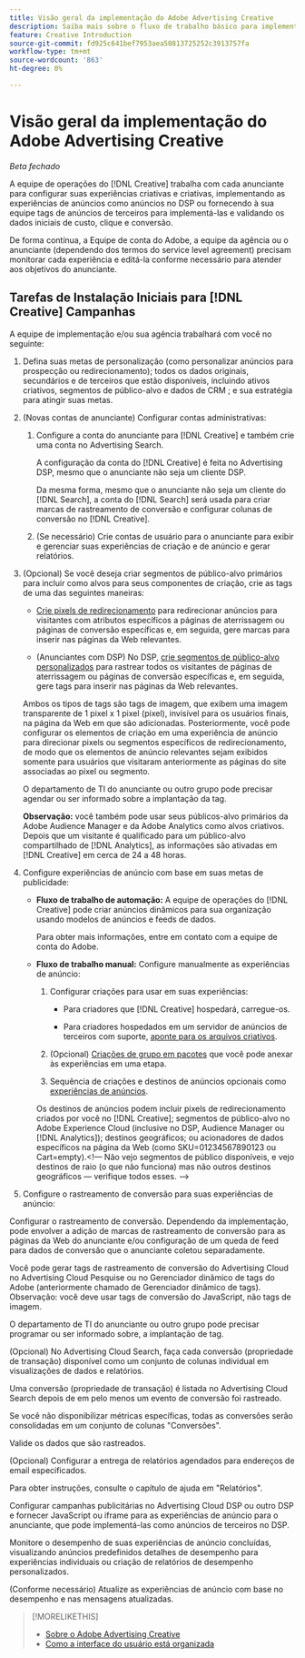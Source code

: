 ```yaml
---
title: Visão geral da implementação do Adobe Advertising Creative
description: Saiba mais sobre o fluxo de trabalho básico para implementar o  [!DNL Creative].
feature: Creative Introduction
source-git-commit: fd925c641bef7953aea50813725252c3913757fa
workflow-type: tm+mt
source-wordcount: '863'
ht-degree: 0%

---
```


# Visão geral da implementação do Adobe Advertising Creative

*Beta fechado*

<!-- CLARIFY HOW "ad" and "creative" are delineated, if they are. If they're not, why do we have different terms scattered around? -->

A equipe de operações do [!DNL Creative] trabalha com cada anunciante para configurar suas experiências criativas e criativas, implementando as experiências de anúncios como anúncios no DSP ou fornecendo à sua equipe tags de anúncios de terceiros para implementá-las e validando os dados iniciais de custo, clique e conversão.

De forma contínua, a Equipe de conta do Adobe, a equipe da agência ou o anunciante (dependendo dos termos do service level agreement) precisam monitorar cada experiência e editá-la conforme necessário para atender aos objetivos do anunciante.

## Tarefas de Instalação Iniciais para [!DNL Creative] Campanhas <!-- Experiences? "Campaigns" may be confusing now. -->

A equipe de implementação e/ou sua agência trabalhará com você no seguinte:

1. Defina suas metas de personalização (como personalizar anúncios para prospecção ou redirecionamento); todos os dados originais, secundários e de terceiros que estão disponíveis, incluindo ativos criativos, segmentos de público-alvo e dados de CRM <!-- used how/where? -->; e sua estratégia para atingir suas metas.

1. (Novas contas de anunciante) Configurar contas administrativas:

   1. Configure a conta do anunciante para [!DNL Creative]<!-- and/or DSP? --> e também crie uma conta no Advertising Search.

      A configuração da conta do [!DNL Creative] é feita no Advertising DSP, mesmo que o anunciante não seja um cliente DSP.

      Da mesma forma, mesmo que o anunciante não seja um cliente do [!DNL Search], a conta do [!DNL Search] será usada para criar marcas de rastreamento de conversão e configurar colunas de conversão no [!DNL Creative].

   1. (Se necessário) Crie contas de usuário para o anunciante para exibir e gerenciar suas experiências de criação e de anúncio e gerar relatórios.

1. (Opcional) Se você deseja criar segmentos de público-alvo primários para incluir como alvos para seus componentes de criação, crie as tags de uma das seguintes maneiras:

   * [Crie pixels de redirecionamento](/help/creative/pixels/retargeting-pixel-manage.md) para redirecionar anúncios para visitantes com atributos específicos a páginas de aterrissagem ou páginas de conversão específicas e, em seguida, gere marcas para inserir nas páginas da Web relevantes.

   * (Anunciantes com DSP) No DSP, [crie segmentos de público-alvo personalizados](/help/dsp/audiences/custom-segment-create.md) para rastrear todos os visitantes de páginas de aterrissagem ou páginas de conversão específicas e, em seguida, gere tags para inserir nas páginas da Web relevantes.

   Ambos os tipos de tags são tags de imagem, que exibem uma imagem transparente de 1 pixel x 1 pixel (pixel), invisível para os usuários finais, na página da Web em que são adicionadas. Posteriormente, você pode configurar os elementos de criação em uma experiência de anúncio para direcionar pixels ou segmentos específicos de redirecionamento, de modo que os elementos de anúncio relevantes sejam exibidos somente para usuários que visitaram anteriormente as páginas do site associadas ao pixel ou segmento.

   O departamento de TI do anunciante ou outro grupo pode precisar agendar ou ser informado sobre a implantação da tag.

   **Observação:** você também pode usar seus públicos-alvo primários da Adobe Audience Manager e da Adobe Analytics como alvos criativos. Depois que um visitante é qualificado para um público-alvo compartilhado de [!DNL Analytics], as informações são ativadas em [!DNL Creative] em cerca de 24 a 48 horas. <!--Still true? And what about AAM and DSP? -->

1. Configure experiências de anúncio com base em suas metas de publicidade:

   * **Fluxo de trabalho de automação:** A equipe de operações do [!DNL Creative] pode criar anúncios dinâmicos para sua organização usando modelos de anúncios e feeds de dados.

     Para obter mais informações, entre em contato com a equipe de conta do Adobe.

     <!-- LATER, in a later phase: (Advertisers with Adobe Experience Manager; optional) Configure access to image assets in the Experience Manager account. -->

   * **Fluxo de trabalho manual:** Configure manualmente as experiências de anúncio:

      1. Configurar criações para usar em suas experiências:

         * Para criadores que [!DNL Creative] hospedará, carregue-os.<!-- Add x-ref and reword if necessary to cover all cases -->

         * Para criadores hospedados em um servidor de anúncios de terceiros com suporte, [aponte para os arquivos criativos](/help/creative/creative-libraries/creative-third-party-manage.md).

      1. (Opcional) [Criações de grupo em pacotes](/help/creative/creative-libraries/bundle-manage.md) que você pode anexar às experiências em uma etapa.

      1. Sequência de criações e destinos de anúncios opcionais como [experiências de anúncios](/help/creative/experiences/experience-about.md).<!-- maybe change x-ref once that chapter is done -->

     Os destinos de anúncios podem incluir pixels de redirecionamento criados por você no [!DNL Creative]; segmentos de público-alvo no Adobe Experience Cloud (inclusive no DSP, Audience Manager ou [!DNL Analytics]); destinos geográficos; ou acionadores de dados específicos na página da Web (como SKU=01234567890123 ou Cart=empty).&lt;!— Não vejo segmentos de público disponíveis, e vejo destinos de raio (o que não funciona) mas não outros destinos geográficos — verifique todos esses. —>

1. Configure o rastreamento de conversão para suas experiências de anúncio:


Configurar o rastreamento de conversão. Dependendo da implementação, pode envolver a adição de
marcas de rastreamento de conversão para as páginas da Web do anunciante e/ou configuração de um
queda de feed para dados de conversão que o anunciante coletou separadamente.


Você pode gerar tags de rastreamento de conversão do Advertising Cloud no Advertising Cloud
Pesquise ou no Gerenciador dinâmico de tags do Adobe (anteriormente chamado de Gerenciador dinâmico de tags).
Observação: você deve usar tags de conversão do JavaScript, não tags de imagem.


O departamento de TI do anunciante ou outro grupo pode precisar programar ou ser informado
sobre, a implantação de tag.


(Opcional) No Advertising Cloud Search, faça cada conversão (propriedade de transação)
disponível como um conjunto de colunas individual em visualizações de dados e relatórios.


Uma conversão (propriedade de transação) é listada no Advertising Cloud Search depois de em
pelo menos um evento de conversão foi rastreado.


Se você não disponibilizar métricas específicas, todas as conversões serão consolidadas
em um conjunto de colunas &quot;Conversões&quot;.


Valide os dados que são rastreados.


(Opcional) Configurar a entrega de relatórios agendados para endereços de email especificados.


Para obter instruções, consulte o capítulo de ajuda em &quot;Relatórios&quot;.


Configurar campanhas publicitárias no Advertising Cloud DSP ou outro DSP e fornecer JavaScript
ou iframe para as experiências de anúncio para o anunciante, que pode implementá-las como
anúncios de terceiros no DSP.


Monitore o desempenho de suas experiências de anúncio concluídas, visualizando anúncios predefinidos
detalhes de desempenho para experiências individuais ou criação de relatórios de desempenho personalizados.


(Conforme necessário) Atualize as experiências de anúncio com base no desempenho e nas mensagens atualizadas.






>[!MORELIKETHIS]
>
>* [Sobre o Adobe Advertising Creative](/help/creative/introduction/creative-about.md)
>* [Como a interface do usuário está organizada](/help/creative/introduction/ui.md)
